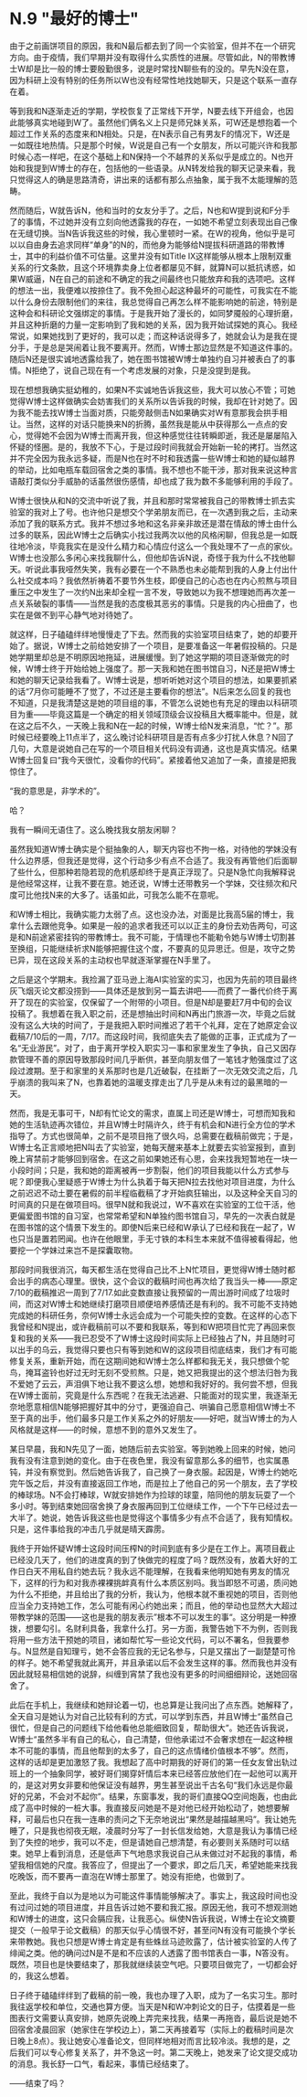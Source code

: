 # N.9 "最好的博士"

由于之前画饼项目的原因，我和N最后都去到了同一个实验室，但并不在一个研究方向。由于疫情，我们早期并没有取得什么实质性的进展。尽管如此，N的带教博士W却是比一般的博士要殷勤很多，说是时常找N聊些有的没的。早先N没在意，因为科研上没有特别的任务所以W也没有经常性地找她聊天，只是这个联系一直存在着。

等到我和N逐渐走近的学期，学校恢复了正常线下开学，N要去线下开组会，也因此能够真实地碰到W了。虽然他们俩名义上只是师兄妹关系，可W还是想抱着一个超过工作关系的态度来和N相处。只是，在N表示自己有男友F的情况下，W还是一如既往地热情。只是那个时候，W说是自己有一个女朋友，所以可能兴许和我那时候心态一样吧，在这个基础上和N保持一个不越界的关系似乎是成立的。N也开始和我提到W博士的存在，包括他的一些语录。从N转发给我的聊天记录来看，我只觉得这人的确是思路清奇，讲出来的话都有那么点抽象，属于我不太能理解的范畴。

然而随后，W就告诉N，他和当时的女友分手了。之后，N也和W提到说和F分手了的事情，不过她并没有立刻向他透露我的存在，一如她不希望立刻表现出自己像在无缝切换。当N告诉我这些的时候，我心里顿时一紧。在W的视角，他似乎是可以以自由身去追求同样“单身”的N的，而他身为能够给N提拔科研道路的带教博士，其中的利益价值不可估量。这里并没有如Title IX这样能够从根本上限制双重关系的行文条款，且这个环境靠卖身上位者都屡见不鲜，就算N可以抵抗诱惑，如果W威逼，N在自己的前途和不确定的我之间最终也只能放弃和我的选项吧。这样的想法一出，我便难以按捺住了。我不免担心起这种最坏的可能性，可我实在不能以什么身份去限制他们的来往，我总觉得自己再怎么样不能影响她的前途，特别是这种会和科研论文强绑定的事情。于是我开始了漫长的，如同梦魇般的心理折磨，并且这种折磨的力量一定影响到了我和她的关系，因为我开始试探她的真心。我经常说，如果她找到了更好的，我可以走；而这种话说得多了，她就会认为是我在提分手，于是总是哭闹着让我不要离开。然而，W博士那边显然是不知道这件事的。随后N还是很实诚地透露给我了，她在图书馆被W博士单独约自习并被表白了的事情。N拒绝了，说自己现在有一个考虑发展的对象，只是没提到是我。

现在想想我确实挺幼稚的，如果N不实诚地告诉我这些，我大可以放心不管；可她觉得W博士这样做确实会妨害我们的关系所以告诉我的时候，我却在针对她了。因为我不能去找W博士当面对质，只能旁敲侧击N如果确实对W有意那我会拱手相让。当然，这样的对话只能换来N的折腾，虽然我是能从中获得那么一点点的安心，觉得她不会因为W博士而离开我，但这种感觉往往转瞬即逝，我还是屡屡陷入怀疑的怪圈。是的，我放不下心，于是过段时间我就会开始新一轮的拷打。当然这并不完全因为我永远多疑，而是N也在时不时和我透露一些W博士和她的疑似越界的举动，比如电瓶车载回宿舍之类的事情。我不想也不能干涉，那对我来说这种言语敲打类似分手威胁的话虽然很伤感情，却也成了我为数不多能够利用的手段了。

W博士很快从和N的交流中听说了我，并且和那时常常被我自己的带教博士抓去实验室的我对上了号。也许他只是想交个学弟朋友而已，在一次遇到我之后，主动来添加了我的联系方式。我并不想过多地和这名非亲非故还是潜在情敌的博士由什么过多的联系，因此W博士之后确实小找过我两次以他的风格闲聊，但我总是一如既往地冷淡，毕竟我实在是没什么精力和心情应付这么一个我处理不了一点的家伙。W博士也没那么多闲心来找我聊什么，但他却告诉N说，奇怪于我为什么不找他聊天。听说此事我哑然失笑，我有必要在一个不熟悉也未必能帮到我的人身上付出什么社交成本吗？我依然祈祷着不要节外生枝，即便自己的心态也在内心煎熬与项目重压之中发生了一次约N出来却全程一言不发，导致她以为我不想理她而再次差一点关系破裂的事情——当然是我的态度极其恶劣的事情。只是我的内心扭曲了，也实在是做不到平心静气地对待她了。

就这样，日子磕磕绊绊地慢慢走了下去。然而我的实验室项目结束了，她的却要开始了。据说，W博士之前给她安排了一个项目，是要准备这一年暑假投稿的。只是她学期里却总是不明原因地拖延，进展缓慢。到了她这学期的项目逐渐做完的时候，W博士终于开始给她上强度了。那一天我和她在图书馆自习，N还是把W博士和她的聊天记录给我看了。W博士说是，想听听她对这个项目的想法，如果要抓紧的话“7月你可能睡不了觉了，不过还是主要看你的想法”。N后来怎么回复的我也不知道，只是我清楚这是她的项目组的事，不管怎么说她也有充足的理由以科研项目为重——毕竟这篇是一个确定的相关领域顶级会议投稿且大概率能中。但是，就在这之后不久，一天晚上我和N在一起的时候，W博士给N发来消息，“忙？”。那时候已经要晚上11点半了，这么晚讨论科研项目是否有点多少打扰人休息？N回了几句，大意是说她自己在写的一个项目相关代码没有调通，这也是真实情况。结果W博士回复曰“我今天很忙，没看你的代码”。紧接着他又追加了一条，直接是把我惊住了。

“我的意思是，非学术的”。

哈？

我有一瞬间无语住了。这么晚找我女朋友闲聊？

虽然我知道W博士确实是个挺抽象的人，聊天内容也不拘一格，对待他的学妹没有什么边界感，但我还是觉得，这个行动多少有点不合适了。我没有再管他们后面聊了些什么，但那种若隐若现的危机感却终于是真正浮现了。只是N急忙向我解释说是他经常这样，让我不要在意。她还说，W博士还带教另一个学妹，交往频次和尺度可比他找N来的大多了。话虽如此，可我怎么能不在意呢。

和W博士相比，我确实能力太弱了点。这也没办法，对面是比我高5届的博士，我拿什么去跟他竞争。如果是一般的追求者我还可以以正主的身份去劝告两句，可这是和N前途紧密挂钩的带教博士。我不可能，于情理也不能勒令她与W博士切割甚至换组，只能继续祈求N能够把握住这个度，不要真的见异思迁。但是，攻守之势已异，现在这段关系的主动权也早就逐渐掌握在N手里了。

之后是这个学期末。我捡漏了亚马逊上海AI实验室的实习，也因为先前的项目最终灰飞烟灭论文都没捞到——具体还是放到另一篇去讲吧——而费了一番代价终于离开了现在的实验室，仅保留了一个附带的小项目。但是N却是要赶7月中旬的会议投稿了。我想着在我入职之前，还是想抽出时间和N再出门旅游一次，毕竟之后就没有这么大块的时间了，于是我把入职时间推迟了若干个礼拜，定在了她原定会议截稿7/10后的一周，7/17。而这段时间，我彻底失去了能做的正事，正式成为了一名“无业游民”。对了，由于离开学校入职实习一事和家里发生了争执，自己又因存款管理不善的原因导致那段时间几乎断供，甚至向朋友借了一笔钱才勉强度过了这段过渡期。至于和家里的关系那时也是几近破裂，在挂断了一次无效交流之后，几乎崩溃的我叫来了N，也靠着她的温暖支撑走出了几乎是从未有过的最黑暗的一天。

然而，我是无事可干，N却有忙论文的需求，直属上司还是W博士，可想而知我和她的生活轨迹再次错位，并且W博士时隔许久，终于有机会和N进行全方位的学术指导了。方式也很简单，之前不是项目拖了很久吗，总需要在截稿前做完；于是，W博士名正言顺地把N叫去了实验室，她每天醒来基本上就要去实验室报到，直到晚上宵禁前才能够回到宿舍。在这之前如果她还有心思，会来找我短暂地在一块一小段时间；只是，我和她的距离被再一步割裂，他们的项目我能以什么方式参与呢？即便我心里疑惑于W博士为什么执着于每天把N拉去找他对项目进度，为什么之前迟迟不动土要在暑假的前半程临截稿了才开始疯狂输出，以及这种全天自习的时间真的只是在做项目吗。很早N就和我说过，W不喜欢在实验室的工位干活，他更偏爱图书馆的自习室，也常常希望和N单独约图书馆自习，早先的一次表白就是在图书馆的这个情景下发生的。即使N后来已经和W承认了已经和我在一起了，W也只当是置若罔闻。也许在他眼里，手无寸铁的本科生本来就不值得被看得起，他要挖一个学妹过来岂不是探囊取物。

那段时间我很消沉，每天都生活在觉得自己比不上N忙项目，更觉得W博士随时都会出手的病态心理里。很快，这个会议的截稿时间也再次给了我当头一棒——原定7/10的截稿推迟一周到了7/17.如此变数直接让我预留的一周出游时间成了垃圾时间，而这对W博士和她继续打磨项目顺便培养感情还是有利的。我不可能不支持她完成她的科研任务，奈何W博士永远会成为一个可能失控的变数。在这样的心态下我曾经和N提出，或许截稿前可以不要和我联系，等到和W把项目忙完了再回来恢复和我的关系——我已忍受不了W博士这段时间实际上已经独占了N，并且随时可以出手的乌云，我觉得只要也只有等到她和W的这段项目彻底结束，我们才有可能修复关系，重新开始，而在这期间她和W博士怎么样都和我无关，我只想做个鸵鸟，掩耳盗铃也好过无时无刻不受煎熬。只是，她又把我提出的这个想法归咎为我不爱她了云云，声泪俱下地让我不要这么想，她想和我好好的。我何尝不想，但我在W博士面前，究竟是什么东西呢？在我无法逃避、只能面对的现实里，我逐渐无奈地愿意相信N能够把握好其中的分寸，更强迫自己、哄骗自己愿意相信W博士不至于真的出手，他们最多只是工作关系之外的好朋友——好吧，就当W博士的为人风格就是这样——的时候，意想不到的意外又发生了。

某日早晨，我和N先见了一面，她随后前去实验室。等到她晚上回来的时候，她问我有没有注意到她的变化。由于在夜色里，我没有留意那么多的细节，也实属愚钝，并没有察觉到。然后她告诉我了，自己换了一身衣服。起因是，W博士约她吃完午饭之后，并没有直接返回工作地，而是拉上了他自己的另一个朋友，去了学校的棒球场。N不会打棒球，W就安排她作为捡球的球童，陪同他的朋友玩耍了一个多小时。等到结束她回宿舍换了身衣服再回到工位继续工作，一个下午已经过去一大半了。她说，她告诉我这些也是觉得这个事情多少有点不合适了，我有知情权。只是，这件事给我的冲击几乎就是晴天霹雳。

我终于开始怀疑W博士这段时间压榨N的时间到底有多少是在工作上。离项目截止已经没几天了，他们的进度真的到了快做完的程度了吗？既然没有，放着大好的工作日白天不用私自约她去玩？我永远不能理解，在我看来他明知她有男友的情况下，这样的行为和对我赤裸裸挑衅真有什么本质区别吗。我当即怒不可遏，质问她为什么不拒绝，并且给出了我的分析，我认为，他根本就不重视她的项目，否则他应当全力支持她工作，怎么可能有闲心约她出来；而且，他的举动也显然大大超过带教学妹的范围——这也是我的朋友表示”根本不可以发生的事“。这分明是一种撩拨，想要勾引。名财利具备，我拿什么打。另一方面，我警告她下不为例，否则我将用一些方法干预她的项目，诸如帮忙写一些论文代码，可以不署名，但我要参与。N显然是自知理亏，她不会答应我的无记名参与，只是又摆出了一副楚楚可怜的样子。她不希望我就此离开，并且承诺以后不会发生这样的事。然而我也并没有因此就轻易相信她的说辞，纠缠到宵禁了我也没有更多的时间细细辩论，送她回宿舍了。

此后在手机上，我继续和她辩论着一切，也总算是让我问出了点东西。她解释了，全天自习是她认为对自己比较有利的方式，可以学到东西，并且W博士“虽然自己很忙，但是自己的问题线下给他看他总能细致回复，帮助很大”。她还告诉我说，W博士“虽然多半有自己的私心，自己清楚，但他承诺过不会奢求想在一起这种根本不可能的事情，而且他帮到的太多了，自己的这点情绪价值根本不够”。然而，这样的话却是更加激怒了我。我想起了高中时期我的好哥们的第一任女友曾出轨过班上的一个抽象同学，被好哥们揭穿奸情后本来已经答应放他们在一起他可以离开的，是这对男女非要和他保证没有越界，男生甚至说出千古名句“我们永远是你最好的兄弟，不会对不起你”。结果，东窗事发，我的哥们直接QQ空间炮轰，也由此成了高中时候的一桩大事。我直接反问她是不是对他已经开始松动了，她想要解释，可最后也只在我一连串的责问之下无奈地说出“果然是越描越黑吗”。我让她先睡了，只是我也彻夜无眠，凌晨时分写了一封长信发给她，大意是我认为事情已经到了失控的地步，我可以不走，但是请她自己想清楚，有必要则关系随时可以结束。她早上看到消息，还是低声下气地恳求我说自己从未做过对不起我的事情，希望我相信她的尺度。我答应了，但提出了一个要求，即之后几天，希望她能来找我吃晚饭，而不要再一直泡在W博士那里了。她没有拒绝，也做到了。

至此，我终于自以为是地以为可能这件事情能够解决了。事实上，我这段时间也没有过问过她的项目进度，并且告诉过她不要和我汇报。原因无他，我可不想观测她和W博士的进度，这只会膈应我，让我恶心。纵使N告诉我说，W博士在论文摘要提交（一般早于论文截稿）的那天似乎心情很不好，甚至问N有没有可能换个学长来带教她。我也只想是W博士肯定是有些蛛丝马迹败露了，估计被实验室的人传了绯闻之类。他的确问过N是不是和不应该的人透露了图书馆表白一事，N答没有。既然，项目也是快要结束了，那我就继续装空气吧。只要项目做完了，一切都会好的，我这么想着。

日子终于磕磕绊绊到了截稿的前一晚，我也办理了入职，成为了一名实习生。那时我往返学校和单位，交通也算方便。当天是N和W冲刺论文的日子，估摸着是一些图表行文需要认真安排，她原先说晚上弄完来找我，结果一再拖沓，最后说是她不回宿舍凌晨回家（她家住在学校边上），第二天再接着写（实际上的截稿时间是次日晚上8点）。我让她安心准备论文，但同样地相对而言比较冷淡。我想的是，之后我们可以专心修复关系了，并不急这一时。第二天晚上，她发来了论文提交成功的消息。我长舒一口气，看起来，事情已经结束了。

——结束了吗？